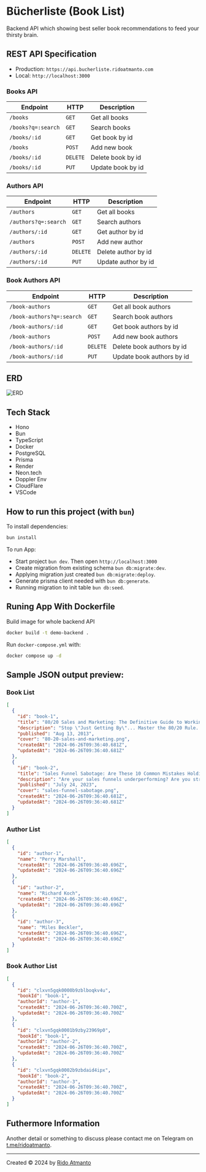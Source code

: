 # Bücherliste (Book List)

Backend API which showing best seller book recommendations to feed your thirsty brain.

## REST API Specification

- Production: `https://api.bucherliste.ridoatmanto.com`
- Local: `http://localhost:3000`

### Books API

| Endpoint           | HTTP     | Description       |
| ------------------ | -------- | ----------------- |
| `/books`           | `GET`    | Get all books     |
| `/books?q=:search` | `GET`    | Search books      |
| `/books/:id`       | `GET`    | Get book by id    |
| `/books`           | `POST`   | Add new book      |
| `/books/:id`       | `DELETE` | Delete book by id |
| `/books/:id`       | `PUT`    | Update book by id |

### Authors API

| Endpoint             | HTTP     | Description         |
| -------------------- | -------- | ------------------- |
| `/authors`           | `GET`    | Get all books       |
| `/authors?q=:search` | `GET`    | Search authors      |
| `/authors/:id`       | `GET`    | Get author by id    |
| `/authors`           | `POST`   | Add new author      |
| `/authors/:id`       | `DELETE` | Delete author by id |
| `/authors/:id`       | `PUT`    | Update author by id |

### Book Authors API

| Endpoint                  | HTTP     | Description               |
| ------------------------- | -------- | ------------------------- |
| `/book-authors`           | `GET`    | Get all book authors      |
| `/book-authors?q=:search` | `GET`    | Search book authors       |
| `/book-authors/:id`       | `GET`    | Get book authors by id    |
| `/book-authors`           | `POST`   | Add new book authors      |
| `/book-authors/:id`       | `DELETE` | Delete book authors by id |
| `/book-authors/:id`       | `PUT`    | Update book authors by id |

## ERD

![ERD](./assets/bucherliste-erd.svg)

## Tech Stack

- Hono
- Bun
- TypeScript
- Docker
- PostgreSQL
- Prisma
- Render
- Neon.tech
- Doppler Env
- CloudFlare
- VSCode

## How to run this project (with `bun`)

To install dependencies:

```sh
bun install
```

To run App:

- Start project `bun dev`. Then open `http://localhost:3000`
- Create migration from existing schema `bun db:migrate:dev`.
- Applying migration just created `bun db:migrate:deploy`.
- Generate prisma client needed with `bun db:generate`.
- Running migration to init table `bun db:seed`.

## Runing App With Dockerfile

Build image for whole backend API

```sh
docker build -t demo-backend .
```

Run `docker-compose.yml` with:

```sh
docker compose up -d
```

## Sample JSON output preview:

### Book List

```json
[
  {
    "id": "book-1",
    "title": "80/20 Sales and Marketing: The Definitive Guide to Working Less and Making More",
    "description": "Stop \"Just Getting By\"... Master the 80/20 Rule. Apply the Pareto Principle to Business And Make More Money Without More Work. When you know how to walk into any situation and see the 80/20's, the 80/20 Principle can solve almost ANY conversion problem. Any traffic problem. Any money problem. Perry Marshall has something original and extremely useful to say,because he has thought profoundly about the 80/20 Principle. He has come up with some original insights that are literally priceless. You really can change your business and your life.",
    "published": "Aug 13, 2013",
    "cover": "80-20-sales-and-marketing.png",
    "createdAt": "2024-06-26T09:36:40.681Z",
    "updatedAt": "2024-06-26T09:36:40.681Z"
  },
  {
    "id": "book-2",
    "title": "Sales Funnel Sabotage: Are These 10 Common Mistakes Holding Your Business Back? (The Internet Marketing Starter Pack Book 3)",
    "description": "Are your sales funnels underperforming? Are you struggling to identify what's holding your business back? Uncover the secrets to maximizing your sales funnel effectiveness with \"Sales Funnel Sabotage\". This insightful book shines a spotlight on the pitfalls that could be costing your business BIG, and reveals how you can turn the tables on the common mistakes entrepreneurs often make.",
    "published": "July 24, 2023",
    "cover": "sales-funnel-sabotage.png",
    "createdAt": "2024-06-26T09:36:40.681Z",
    "updatedAt": "2024-06-26T09:36:40.681Z"
  }
]
```

### Author List

```json
[
  {
    "id": "author-1",
    "name": "Perry Marshall",
    "createdAt": "2024-06-26T09:36:40.696Z",
    "updatedAt": "2024-06-26T09:36:40.696Z"
  },
  {
    "id": "author-2",
    "name": "Richard Koch",
    "createdAt": "2024-06-26T09:36:40.696Z",
    "updatedAt": "2024-06-26T09:36:40.696Z"
  },
  {
    "id": "author-3",
    "name": "Miles Beckler",
    "createdAt": "2024-06-26T09:36:40.696Z",
    "updatedAt": "2024-06-26T09:36:40.696Z"
  }
]
```

### Book Author List

```json
[
  {
    "id": "clxvn5gqk0000b9zblboqkv4u",
    "bookId": "book-1",
    "authorId": "author-1",
    "createdAt": "2024-06-26T09:36:40.700Z",
    "updatedAt": "2024-06-26T09:36:40.700Z"
  },
  {
    "id": "clxvn5gqk0001b9zby23969p0",
    "bookId": "book-1",
    "authorId": "author-2",
    "createdAt": "2024-06-26T09:36:40.700Z",
    "updatedAt": "2024-06-26T09:36:40.700Z"
  },
  {
    "id": "clxvn5gqk0002b9zbdaid4ipx",
    "bookId": "book-2",
    "authorId": "author-3",
    "createdAt": "2024-06-26T09:36:40.700Z",
    "updatedAt": "2024-06-26T09:36:40.700Z"
  }
]
```

## Futhermore Information

Another detail or something to discuss please contact me on Telegram on [t.me/ridoatmanto](https://t.me/ridoatmanto).

---

Created © 2024 by [Rido Atmanto](https://ridoatmanto.com)
